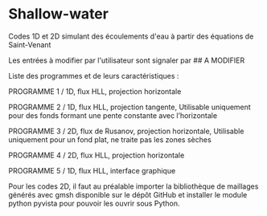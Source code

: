 # Shallow-water
Codes 1D et 2D simulant des écoulements d'eau à partir des équations de Saint-Venant

Les entrées à modifier par l'utilisateur sont signaler par ## A MODIFIER

Liste des programmes et de leurs caractéristiques :

PROGRAMME 1 / 1D, flux HLL, projection horizontale

PROGRAMME 2 / 1D, flux HLL, projection tangente, Utilisable uniquement pour des fonds formant une pente constante avec l’horizontale

PROGRAMME 3 / 2D, flux de Rusanov, projection horizontale, Utilisable uniquement pour un fond plat, ne traite pas les zones sèches

PROGRAMME 4 / 2D, flux HLL, projection horizontale

PROGRAMME 5 / 1D, flux HLL, interface graphique

Pour les codes 2D, il faut au préalable importer la bibliothèque de maillages générés avec gmsh disponible sur le dépôt GitHub et installer le module python pyvista pour pouvoir les ouvrir sous Python.
